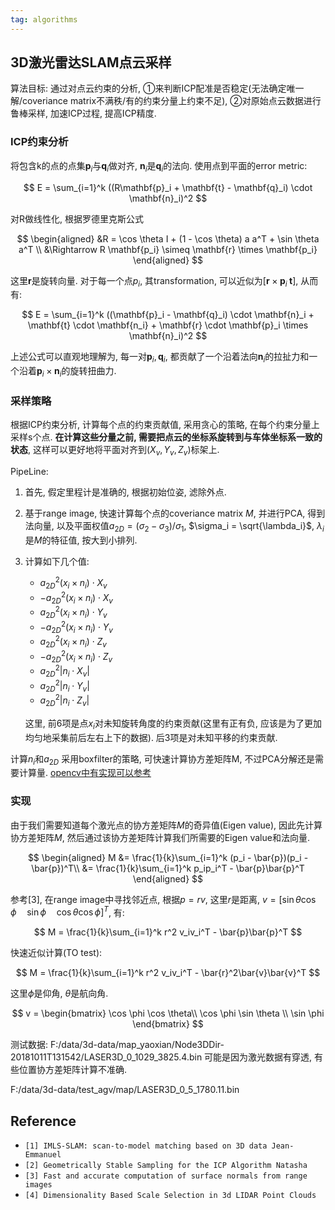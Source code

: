 ```yaml
---
tag: algorithms
---
```

## 3D激光雷达SLAM点云采样
算法目标: 通过对点云约束的分析, ①来判断ICP配准是否稳定(无法确定唯一解/coveriance matrix不满秩/有的约束分量上约束不足), ②对原始点云数据进行鲁棒采样, 加速ICP过程, 提高ICP精度.

### ICP约束分析
将包含k的点的点集$\mathbf{p}_i$与$\mathbf{q}_i$做对齐, $\mathbf{n}_i$是$\mathbf{q}_i$的法向. 使用点到平面的error metric:

$$
E = \sum_{i=1}^k ((R\mathbf{p}_i + \mathbf{t} - \mathbf{q}_i) \cdot \mathbf{n}_i)^2
$$

对R做线性化, 根据罗德里克斯公式

$$
\begin{aligned}
&R = \cos \theta I + (1 - \cos \theta) a a^T + \sin \theta a^T \\
&\Rightarrow R \mathbf{p_i} \simeq \mathbf{r} \times \mathbf{p_i}
\end{aligned}
$$

这里$\mathbf{r}$是旋转向量. 对于每一个点$p_i$, 其transformation, 可以近似为$[\mathbf{r} \times \mathbf{p}_i \; \mathbf{t}]$, 从而有:

$$
E = \sum_{i=1}^k ((\mathbf{p}_i - \mathbf{q}_i) \cdot \mathbf{n}_i + \mathbf{t} \cdot \mathbf{n_i} + \mathbf{r} \cdot \mathbf{p}_i \times \mathbf{n}_i)^2
$$

上述公式可以直观地理解为, 每一对$\mathbf{p}_i, \mathbf{q}_i$, 都贡献了一个沿着法向$\mathbf{n}_i$的拉扯力和一个沿着$\mathbf{p}_i \times \mathbf{n}_i$的旋转扭曲力.

### 采样策略
根据ICP约束分析, 计算每个点的约束贡献值, 采用贪心的策略, 在每个约束分量上采样s个点.
__在计算这些分量之前, 需要把点云的坐标系旋转到与车体坐标系一致的状态__, 这样可以更好地将平面对齐到$(X_v, Y_v, Z_v)$标架上.

PipeLine:
1. 首先, 假定里程计是准确的, 根据初始位姿, 滤除外点.
2. 基于range image, 快速计算每个点的coveriance matrix $M$, 并进行PCA, 得到法向量, 以及平面权值$a_{2D} = (\sigma_2 - \sigma_3)/\sigma_1$, $\sigma_i = \sqrt{\lambda_i}$, $\lambda_i$是$M$的特征值, 按大到小排列.
3. 计算如下几个值:
    * $a_{2D}^2(x_i \times n_i) \cdot X_v$
    * $-a_{2D}^2(x_i \times n_i) \cdot X_v$
    * $a_{2D}^2(x_i \times n_i) \cdot Y_v$
    * $-a_{2D}^2(x_i \times n_i) \cdot Y_v$
    * $a_{2D}^2(x_i \times n_i) \cdot Z_v$
    * $-a_{2D}^2(x_i \times n_i) \cdot Z_v$
    * $a_{2D}^2 |n_i \cdot X_v |$
    * $a_{2D}^2 |n_i \cdot Y_v |$
    * $a_{2D}^2 |n_i \cdot Z_v |$

    这里, 前6项是点$x_i$对未知旋转角度的约束贡献(这里有正有负, 应该是为了更加均匀地采集前后左右上下的数据). 后3项是对未知平移的约束贡献.

计算$n_i$和$a_{2D}$
采用boxfilter的策略, 可快速计算协方差矩阵M, 不过PCA分解还是需要计算量. [opencv中有实现可以参考](https://github.com/opencv/opencv_contrib/blob/master/modules/rgbd/src/normal.cpp)

### 实现
由于我们需要知道每个激光点的协方差矩阵$M$的奇异值(Eigen value), 因此先计算协方差矩阵$M$, 然后通过该协方差矩阵计算我们所需要的Eigen value和法向量.

$$
\begin{aligned}
M &= \frac{1}{k}\sum_{i=1}^k (p_i - \bar{p})(p_i - \bar{p})^T\\
 &= \frac{1}{k}\sum_{i=1}^k p_ip_i^T - \bar{p}\bar{p}^T
\end{aligned}
$$

参考[3], 在range image中寻找邻近点, 根据$p = rv$, 这里$r$是距离, $v=[\sin \theta \cos \phi \quad \sin \phi \quad \cos \theta \cos \phi ]^T$, 有:

$$
M = \frac{1}{k}\sum_{i=1}^k r^2 v_iv_i^T - \bar{p}\bar{p}^T
$$

快速近似计算(TO test):

$$
M = \frac{1}{k}\sum_{i=1}^k r^2 v_iv_i^T - \bar{r}^2\bar{v}\bar{v}^T
$$

这里$\phi$是仰角, $\theta$是航向角.

$$
v = \begin{bmatrix} \cos \phi \cos \theta\\ \cos \phi \sin \theta \\ \sin \phi \end{bmatrix}
$$

测试数据:
F:/data/3d-data/map_yaoxian/Node3DDir-20181011T131542/LASER3D_0_1029_3825.4.bin
可能是因为激光数据有穿透, 有些位置协方差矩阵计算不准确.

F:/data/3d-data/test_agv/map/LASER3D_0_5_1780.11.bin

## Reference
* `[1] IMLS-SLAM: scan-to-model matching based on 3D data Jean-Emmanuel`
* `[2] Geometrically Stable Sampling for the ICP Algorithm
Natasha`
* `[3] Fast and accurate computation of surface normals from range images`
* `[4] Dimensionality Based Scale Selection in 3d LIDAR Point Clouds`